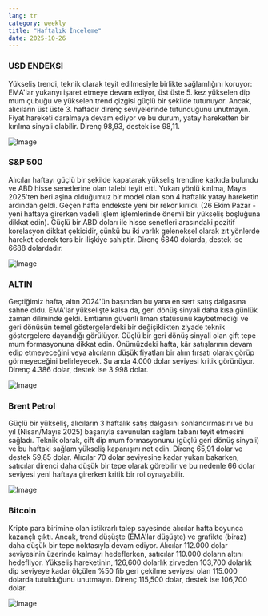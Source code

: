 ```yaml
---
lang: tr
category: weekly
title: "Haftalık İnceleme"
date: 2025-10-26
---
```


### USD ENDEKSI

Yükseliş trendi, teknik olarak teyit edilmesiyle birlikte sağlamlığını koruyor: EMA'lar yukarıyı işaret etmeye devam ediyor, üst üste 5. kez yükselen dip mum çubuğu ve yükselen trend çizgisi güçlü bir şekilde tutunuyor. Ancak, alıcıların üst üste 3. haftadır direnç seviyelerinde tutunduğunu unutmayın. Fiyat hareketi daralmaya devam ediyor ve bu durum, yatay hareketten bir kırılma sinyali olabilir. Direnç 98,93, destek ise 98,11.

![Image](https://markleighedu.github.io/img/Oct-2025/26-Oct-2025/usdindex.jpg)

### S&P 500

Alıcılar haftayı güçlü bir şekilde kapatarak yükseliş trendine katkıda bulundu ve ABD hisse senetlerine olan talebi teyit etti. Yukarı yönlü kırılma, Mayıs 2025'ten beri aşina olduğumuz bir model olan son 4 haftalık yatay hareketin ardından geldi. Geçen hafta endekste yeni bir rekor kırıldı. (26 Ekim Pazar - yeni haftaya girerken vadeli işlem işlemlerinde önemli bir yükseliş boşluğuna dikkat edin). Güçlü bir ABD doları ile hisse senetleri arasındaki pozitif korelasyon dikkat çekicidir, çünkü bu iki varlık geleneksel olarak zıt yönlerde hareket ederek ters bir ilişkiye sahiptir. Direnç 6840 dolarda, destek ise 6688 dolardadır.

![Image](https://markleighedu.github.io/img/Oct-2025/26-Oct-2025/sp500.jpg)

### ALTIN

Geçtiğimiz hafta, altın 2024'ün başından bu yana en sert satış dalgasına sahne oldu. EMA'lar yükselişte kalsa da, geri dönüş sinyali daha kısa günlük zaman diliminde geldi. Emtianın güvenli liman statüsünü kaybetmediği ve geri dönüşün temel göstergelerdeki bir değişiklikten ziyade teknik göstergelere dayandığı görülüyor. Güçlü bir geri dönüş sinyali olan çift tepe mum formasyonuna dikkat edin. Önümüzdeki hafta, kâr satışlarının devam edip etmeyeceğini veya alıcıların düşük fiyatları bir alım fırsatı olarak görüp görmeyeceğini belirleyecek. Şu anda 4.000 dolar seviyesi kritik görünüyor. Direnç 4.386 dolar, destek ise 3.998 dolar.

![Image](https://markleighedu.github.io/img/Oct-2025/26-Oct-2025/gold.jpg)

### Brent Petrol

Güçlü bir yükseliş, alıcıların 3 haftalık satış dalgasını sonlandırmasını ve bu yıl (Nisan/Mayıs 2025) başarıyla savunulan sağlam tabanı teyit etmesini sağladı. Teknik olarak, çift dip mum formasyonunu (güçlü geri dönüş sinyali) ve bu haftaki sağlam yükseliş kapanışını not edin. Direnç 65,91 dolar ve destek 59,85 dolar. Alıcılar 70 dolar seviyesine kadar yukarı bakarken, satıcılar direnci daha düşük bir tepe olarak görebilir ve bu nedenle 66 dolar seviyesi yeni haftaya girerken kritik bir rol oynayabilir.

![Image](https://markleighedu.github.io/img/Oct-2025/26-Oct-2025/brentoil.jpg)

### Bitcoin

Kripto para birimine olan istikrarlı talep sayesinde alıcılar hafta boyunca kazançlı çıktı. Ancak, trend düşüşte (EMA'lar düşüşte) ve grafikte (biraz) daha düşük bir tepe noktasıyla devam ediyor. Alıcılar 112.000 dolar seviyesinin üzerinde kalmayı hedeflerken, satıcılar 110.000 doların altını hedefliyor. Yükseliş hareketinin, 126,600 dolarlık zirveden 103,700 dolarlık dip seviyeye kadar ölçülen %50 fib geri çekilme seviyesi olan 115.000 dolarda tutulduğunu unutmayın. Direnç 115,500 dolar, destek ise 106,700 dolar.

![Image](https://markleighedu.github.io/img/Oct-2025/26-Oct-2025/bitcoin.jpg)

